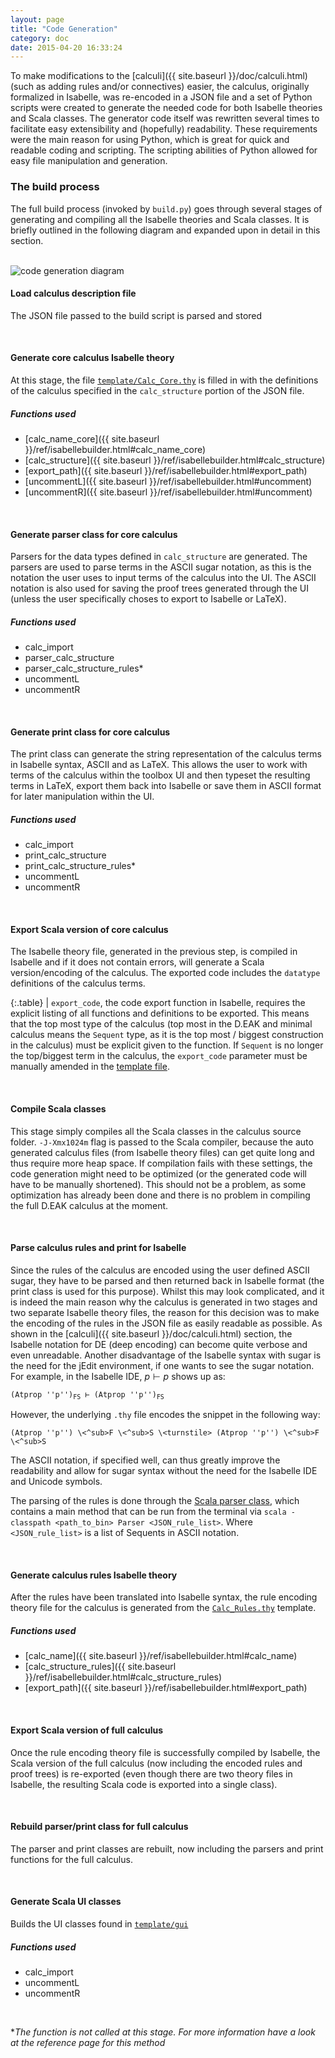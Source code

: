 ```yaml
---
layout: page
title: "Code Generation"
category: doc
date: 2015-04-20 16:33:24
---
```


To make modifications to the [calculi]({{ site.baseurl }}/doc/calculi.html) (such as adding rules and/or connectives) easier, the calculus, originally formalized in Isabelle, was re-encoded in a JSON file and a set of Python scripts were created to generate the needed code for both Isabelle theories and Scala classes. The generator code itself was rewritten several times to facilitate easy extensibility and (hopefully) readability. These requirements were the main reason for using Python, which is great for quick and readable coding and scripting. The scripting abilities of Python allowed for easy file manipulation and generation.

### The build process

The full build process (invoked by `build.py`) goes through several stages of generating and compiling all the Isabelle theories and Scala classes. It is briefly outlined in the following diagram and expanded upon in detail in this section.

<br>

<img style="margin:0 auto;" class="img-responsive" alt="code generation diagram" src="https://rawgit.com/goodlyrottenapple/calculus-toolbox/gh-pages/_files/gen_dia.svg">

<br>

#### Load calculus description file

The JSON file passed to the build script is parsed and stored

<br>

#### Generate core calculus Isabelle theory

At this stage, the file [`template/Calc_Core.thy`](https://github.com/goodlyrottenapple/calculus-toolbox/blob/master/template/Calc_Core.thy) is filled in with the definitions of the calculus specified in the `calc_structure` portion of the JSON file.

##### Functions used

+   [calc_name_core]({{ site.baseurl }}/ref/isabellebuilder.html#calc_name_core)
+   [calc_structure]({{ site.baseurl }}/ref/isabellebuilder.html#calc_structure)
+   [export_path]({{ site.baseurl }}/ref/isabellebuilder.html#export_path)
+   [uncommentL]({{ site.baseurl }}/ref/isabellebuilder.html#uncomment)
+   [uncommentR]({{ site.baseurl }}/ref/isabellebuilder.html#uncomment)

<br>

#### Generate parser class for core calculus

Parsers for the data types defined in `calc_structure` are generated. The parsers are used to parse terms in the ASCII sugar notation, as this is the notation the user uses to input terms of the calculus into the UI. The ASCII notation is also used for saving the proof trees generated through the UI (unless the user specifically choses to export to Isabelle or LaTeX).

##### Functions used

+   calc_import
+   parser_calc_structure
+   parser_calc_structure_rules*
+   uncommentL
+   uncommentR

<br>

#### Generate print class for core calculus

The print class can generate the string representation of the calculus terms in Isabelle syntax, ASCII and as LaTeX. This allows the user to work with terms of the calculus within the toolbox UI and then typeset the resulting terms in LaTeX, export them back into Isabelle or save them in ASCII format for later manipulation within the UI.

##### Functions used

+   calc_import
+   print_calc_structure
+   print_calc_structure_rules*
+   uncommentL
+   uncommentR

<br>

#### Export Scala version of core calculus

The Isabelle theory file, generated in the previous step, is compiled in Isabelle and if it does not contain errors, will generate a Scala version/encoding of the calculus. The exported code includes the `datatype` definitions of the calculus terms.

{:.table}
   <span class="glyphicon glyphicon-exclamation-sign"></span> | `export_code`, the code export function in Isabelle, requires the explicit listing of all functions and definitions to be exported. This means that the top most type of the calculus (top most in the D.EAK and minimal calculus means the `Sequent` type, as it is the top most / biggest construction in the calculus) must be explicit given to the function. If `Sequent` is no longer the top/biggest term in the calculus, the `export_code` parameter must be manually amended in the [template file](https://github.com/goodlyrottenapple/calculus-toolbox/blob/master/template/Calc_Core.thy).

<br>

#### Compile Scala classes

This stage simply compiles all the Scala classes in the calculus source folder. `-J-Xmx1024m` flag is passed to the Scala compiler, because the auto generated calculus files (from Isabelle theory files) can get quite long and thus require more heap space. If compilation fails with these settings, the code generation might need to be optimized (or the generated code will have to be manually shortened). This should not be a problem, as some optimization has already been done and there is no problem in compiling the full D.EAK calculus at the moment.

<br>

#### Parse calculus rules and print for Isabelle

Since the rules of the calculus are encoded using the user defined ASCII sugar, they have to be parsed and then returned back in Isabelle format (the print class is used for this purpose). Whilst this may look complicated, and it is indeed the main reason why the calculus is generated in two stages and two separate Isabelle theory files, the reason for this decision was to make the encoding of the rules in the JSON file as easily readable as possible. As shown in the [calculi]({{ site.baseurl }}/doc/calculi.html) section, the Isabelle notation for DE (deep encoding) can become quite verbose and even unreadable. Another disadvantage of the Isabelle syntax with sugar is the need for the jEdit environment, if one wants to see the sugar notation. For example, in the Isabelle IDE, $p \vdash p$ shows up as:

<pre><code>(Atprop ''p'')<sub>FS</sub> ⊢ (Atprop ''p'')<sub>FS</sub></code></pre>

However, the underlying `.thy` file encodes the snippet in the following way:

~~~isabelle
(Atprop ''p'') \<^sub>F \<^sub>S \<turnstile> (Atprop ''p'') \<^sub>F \<^sub>S
~~~

The ASCII notation, if specified well, can thus greatly improve the readability and allow for sugar syntax without the need for the Isabelle IDE and Unicode symbols.

The parsing of the rules is done through the [Scala parser class](https://github.com/goodlyrottenapple/calculus-toolbox/blob/master/template/Parser.scala), which contains a main method that can be run from the terminal via `scala -classpath <path_to_bin> Parser <JSON_rule_list>`. Where `<JSON_rule_list>` is a list of Sequents in ASCII notation.

<br>

#### Generate calculus rules Isabelle theory

After the rules have been translated into Isabelle syntax, the rule encoding theory file for the calculus is generated from the [`Calc_Rules.thy`](https://github.com/goodlyrottenapple/calculus-toolbox/blob/master/template/Calc_Rules.thy) template.

##### Functions used

+   [calc_name]({{ site.baseurl }}/ref/isabellebuilder.html#calc_name)
+   [calc_structure_rules]({{ site.baseurl }}/ref/isabellebuilder.html#calc_structure_rules)
+   [export_path]({{ site.baseurl }}/ref/isabellebuilder.html#export_path)

<br>

#### Export Scala version of full calculus

Once the rule encoding theory file is successfully compiled by Isabelle, the Scala version of the full calculus (now including the encoded rules and proof trees)
is re-exported (even though there are two theory files in Isabelle, the resulting Scala code is exported into a single class).

<br>

#### Rebuild parser/print class for full calculus

The parser and print classes are rebuilt, now including the parsers and print functions for the full calculus.

<br>

#### Generate Scala UI classes

Builds the UI classes found in [`template/gui`](https://github.com/goodlyrottenapple/calculus-toolbox/blob/master/template/gui/)

##### Functions used

+   calc_import
+   uncommentL
+   uncommentR

<br>

*_The function is not called at this stage. For more information have a look at the reference page for this method_

